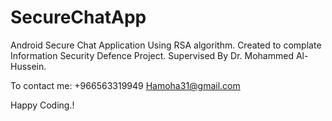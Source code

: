 # SecureChatApp
Android Secure Chat Application Using RSA algorithm. 
Created to complate Information Security Defence Project. 
Supervised By Dr. Mohammed Al-Hussein.

To contact me: +966563319949 Hamoha31@gmail.com

Happy Coding.!
